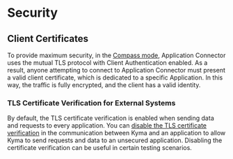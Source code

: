 # Security

## Client Certificates

To provide maximum security, in the [Compass mode](README.md), Application Connector uses the mutual TLS protocol with Client Authentication enabled. As a result, anyone attempting to connect to Application Connector must present a valid client certificate, which is dedicated to a specific Application. In this way, the traffic is fully encrypted, and the client has a valid identity.

### TLS Certificate Verification for External Systems

By default, the TLS certificate verification is enabled when sending data and requests to every application.
You can [disable the TLS certificate verification](tutorials/01-50-disable-tls-certificate-verification.md) in the communication between Kyma and an application to allow Kyma to send requests and data to an unsecured application. Disabling the certificate verification can be useful in certain testing scenarios.